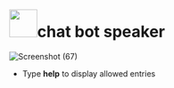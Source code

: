 <h1> <img style="height:50px;" src="https://s2.uupload.ir/files/pngwing.com(1)_8uw5.png">chat bot speaker</h1>

![Screenshot (67)](https://user-images.githubusercontent.com/109140672/230370479-efa8f9b7-adcb-47ff-a36d-68c2ce52695f.png)

* Type **help** to display allowed entries
